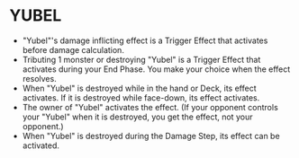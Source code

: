 
# YUBEL

*   "Yubel"'s damage inflicting effect is a Trigger Effect that activates before damage calculation.
*   Tributing 1 monster or destroying "Yubel" is a Trigger Effect that activates during your End Phase. You make your choice when the effect resolves.
*   When "Yubel" is destroyed while in the hand or Deck, its effect activates. If it is destroyed while face-down, its effect activates.
*   The owner of "Yubel" activates the effect. (If your opponent controls your "Yubel" when it is destroyed, you get the effect, not your opponent.)
*   When "Yubel" is destroyed during the Damage Step, its effect can be activated.

  